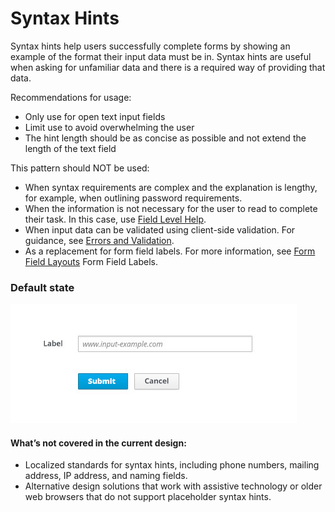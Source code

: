 # Syntax Hints

Syntax hints help users successfully complete forms by showing an example of the format their input data must be in. Syntax hints are useful when asking for unfamiliar data and there is a required way of providing that data.

Recommendations for usage:
* Only use for open text input fields
* Limit use to avoid overwhelming the user
* The hint length should be as concise as possible and not extend the length of the text field

This pattern should NOT be used:
* When syntax requirements are complex and the explanation is lengthy, for example, when outlining password requirements.
* When the information is not necessary for the user to read to complete their task. In this case, use [Field Level Help](http://www.patternfly.org/pattern-library/forms-and-controls/field-level-help/#/api).
* When input data can be validated using client-side validation. For guidance, see [Errors and Validation](http://www.patternfly.org/pattern-library/forms-and-controls/errors-and-validation/#/api).
* As a replacement for form field labels. For more information, see [Form Field Layouts](http://www.patternfly.org/pattern-library/forms-and-controls/form-field-layouts/#/api) Form Field Labels.

### Default state
![Syntax Hints Default](img/Syntax-Hints-Default.png)


#### What’s not covered in the current design:
* Localized standards for syntax hints, including phone numbers, mailing address, IP address, and naming fields.
* Alternative design solutions that work with assistive technology or older web browsers that do not support placeholder syntax hints.
